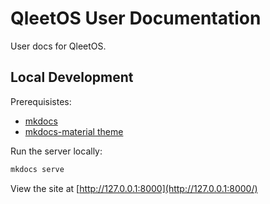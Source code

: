 # QleetOS User Documentation

User docs for QleetOS.

## Local Development

Prerequisistes:

* [mkdocs](https://www.mkdocs.org/getting-started/#installation)
* [mkdocs-material theme](https://squidfunk.github.io/mkdocs-material/getting-started/#installation)

Run the server locally:

```bash
mkdocs serve
```

View the site at [http://127.0.0.1:8000](http://127.0.0.1:8000/)

